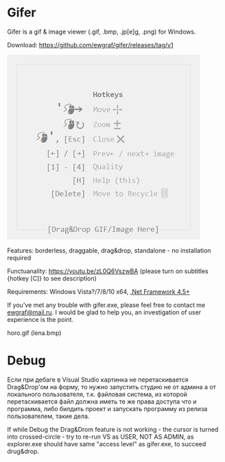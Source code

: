 # Gifer

Gifer is a gif & image viewer (.gif, .bmp, .jp[e]g, .png) for Windows.

Download: https://github.com/ewgraf/gifer/releases/tag/v1

![](help.png)

Features: borderless, draggable, drag&drop, standalone - no installation required

Functuanality: https://youtu.be/zL0Q6VszwBA (please turn on subtitles {hotkey [C]} to see description)

Requirements: Windows Vista?/7/8/10 x64, [.Net Framework 4.5+](https://www.microsoft.com/ru-ru/download/details.aspx?id=30653)

If you've met any trouble with gifer.exe, please feel free to contact me ewgraf@mail.ru. I would be glad to help you, an investigation of user experience is the point.

horo.gif (lena.bmp)

# Debug
Если при дебаге в Visual Studio картинка не перетаскивается Drag&Drop'ом на форму, то нужно запустить студию не от админа а от локального пользователя, т.к. файловая система, из которой перетаскивается файл должна иметь те же права доступа что и программа, либо билдить проект и запускать программу из релиза пользователем, такие дела.

If while Debug the Drag&Drom feature is not working - the cursor is turned into crossed-circle - try to re-run VS as USER, NOT AS ADMIN, as explorer.exe should have same "access level" as gifer.exe, to succeed drug&drop.
